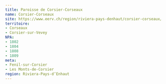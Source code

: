 ```yaml
---
title: Paroisse de Corsier-Corseaux
name: Corsier-Corseaux
site: https://www.eerv.ch/region/riviera-pays-denhaut/corsier-corseaux/accueil
territoire:
- Corseaux
- Corsier-sur-Vevey
NPA:
- 1802
- 1804
- 1808
- 1809
meta:
- Fenil-sur-Corsier
- Les Monts-de-Corsier
region: Riviera-Pays-d’Enhaut
---
```

